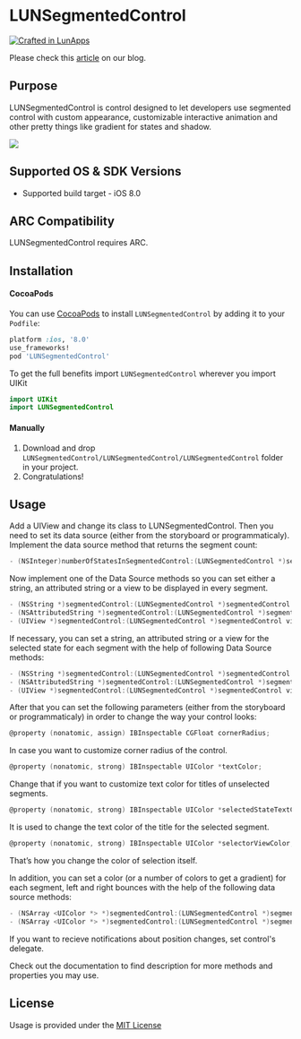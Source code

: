 # LUNSegmentedControl

[![Crafted in LunApps](https://lunapps.com/img/crafted-in-lunapps.png)](https://lunapps.com/)

Please check this [article](https://lunapps.com/blog/lunsegmentedcontrol/) on our blog.

Purpose
-------

LUNSegmentedControl is control designed to let developers use segmented control with custom appearance, customizable interactive animation and other pretty things like gradient for states and shadow.

![](https://i2.wp.com/lunapps.com/blog/wp-content/uploads/2016/03/switcher_animation.gif)

Supported OS & SDK Versions
---------------------------

* Supported build target - iOS 8.0
	
ARC Compatibility
-----------------

LUNSegmentedControl requires ARC.

Installation
------------

#### CocoaPods
You can use [CocoaPods](http://cocoapods.org/) to install `LUNSegmentedControl` by adding it to your `Podfile`:

```ruby
platform :ios, '8.0'
use_frameworks!
pod 'LUNSegmentedControl'
```

To get the full benefits import `LUNSegmentedControl` wherever you import UIKit

``` swift
import UIKit
import LUNSegmentedControl
```

#### Manually
1. Download and drop ```LUNSegmentedControl/LUNSegmentedControl/LUNSegmentedControl``` folder in your project.  
2. Congratulations!  

Usage
-----

Add a UIView and change its class to LUNSegmentedControl. Then you need to set its data source (either from the storyboard or programmaticaly).
Implement the data source method that returns the segment count:
```objective-c
- (NSInteger)numberOfStatesInSegmentedControl:(LUNSegmentedControl *)segmentedControl;
```
 
Now implement one of the Data Source methods so you can set either a string, an attributed string or a view to be displayed in every segment.
```objective-c
- (NSString *)segmentedControl:(LUNSegmentedControl *)segmentedControl titleForStateAtIndex:(NSInteger)index;
- (NSAttributedString *)segmentedControl:(LUNSegmentedControl *)segmentedControl attributedTitleForStateAtIndex:(NSInteger)index;
- (UIView *)segmentedControl:(LUNSegmentedControl *)segmentedControl viewForStateAtIndex:(NSInteger)index;
```
 
If necessary, you can set a string, an attributed string or a view for the selected state for each segment with the help of following Data Source methods:
```objective-c
- (NSString *)segmentedControl:(LUNSegmentedControl *)segmentedControl titleForSelectedStateAtIndex:(NSInteger)index;
- (NSAttributedString *)segmentedControl:(LUNSegmentedControl *)segmentedControl attributedTitleForSelectedStateAtIndex:(NSInteger)index;
- (UIView *)segmentedControl:(LUNSegmentedControl *)segmentedControl viewForSelectedStateAtIndex:(NSInteger)index;
```

After that you can set the following parameters (either from the storyboard or programmaticaly) in order to change the way your control looks:
```objective-c
@property (nonatomic, assign) IBInspectable CGFloat cornerRadius;
```
In case you want to customize corner radius of the control.

```objective-c
@property (nonatomic, strong) IBInspectable UIColor *textColor;
```
Change that if you want to customize text color for titles of unselected segments.

```objective-c
@property (nonatomic, strong) IBInspectable UIColor *selectedStateTextColor;
```
It is used to change the text color of the title for the selected segment.

```objective-c
@property (nonatomic, strong) IBInspectable UIColor *selectorViewColor;
```
That’s how you change the color of selection itself.
 
In addition, you can set a color (or a number of colors to get a gradient) for each segment, left and right bounces with the help of the following data source methods:
 
```objective-c
- (NSArray <UIColor *> *)segmentedControl:(LUNSegmentedControl *)segmentedControl gradientColorsForStateAtIndex:(NSInteger)index;
- (NSArray <UIColor *> *)segmentedControl:(LUNSegmentedControl *)segmentedControl gradientColorsForBounce:(LUNSegmentedControlBounce)bounce;
```

If you want to recieve notifications about position changes, set control's delegate. 

Check out the documentation to find description for more methods and properties you may use.

License
-------

Usage is provided under the [MIT License](http://opensource.org/licenses/MIT)
